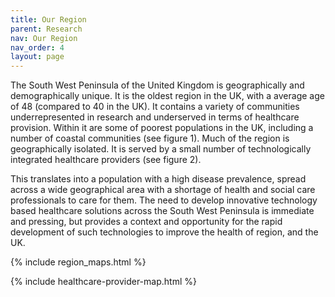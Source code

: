 ```yaml
---
title: Our Region
parent: Research
nav: Our Region
nav_order: 4
layout: page
---
```

The South West Peninsula of the United Kingdom is geographically and demographically unique. It is the oldest region in the UK, with a average age of 48 (compared to 40 in the UK). It contains a variety of communities underrepresented in research and underserved in terms of healthcare provision. Within it are some of poorest populations in the UK, including a number of coastal communities (see figure 1). Much of the region is geographically isolated. It is served by a small number of technologically integrated healthcare providers (see figure 2). 

This translates into a population with a high disease prevalence, spread across a wide geographical area with a shortage of health and social care professionals to care for them. The need to develop innovative technology based healthcare solutions across the South West Peninsula is immediate and pressing, but provides a context and opportunity for the rapid development of such technologies to improve the health of region, and the UK.  


{% include region_maps.html %}

{% include healthcare-provider-map.html %}